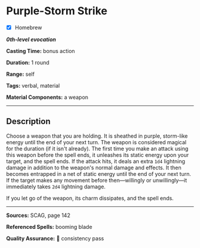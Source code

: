 # Purple-Storm Strike

- [x] Homebrew

***0th-level evocation***

**Casting Time:** bonus action

**Duration:** 1 round

**Range:** self

**Tags:** verbal, material

**Material Components:** a weapon

---

## Description
Choose a weapon that you are holding.
It is sheathed in purple, storm-like energy until the end of your next turn.
The weapon is considered magical for the duration (if it isn't already).
The first time you make an attack using this weapon before the spell ends, it unleashes its static energy upon your target, and the spell ends.
If the attack hits, it deals an extra `1d4` lightning damage in addition to the weapon's normal damage and effects.
It then becomes entrapped in a net of static energy until the end of your next turn.
If the target makes any movement before then—willingly or unwillingly—it immediately takes `2d4` lightning damage.

If you let go of the weapon, its charm dissipates, and the spell ends.

---

**Sources:** SCAG, page 142

**Referenced Spells:** booming blade

**Quality Assurance:** :star2: consistency pass
